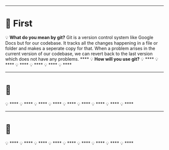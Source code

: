 ----
# 💌 First 
💡 **What do you mean by git?**
Git is a version control system like Google Docs but for our codebase. It tracks all the changes happening in a file or folder and makes a seperate copy for that. When a problem arises in the current version of our codebase, we can revert back to the last version which does not have any problems. ****
💡 **How will you use git?**
💡 ****
💡 ****
💡 ****
💡 ****
💡 ****
💡 ****

----
# 💌 
💡 ****
💡 ****
💡 ****
💡 ****
💡 ****
💡 ****
💡 ****
💡 ****
💡 ****

---
# 💌 
💡 ****
💡 ****
💡 ****
💡 ****
💡 ****
💡 ****
💡 ****
💡 ****
💡 ****
